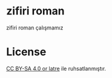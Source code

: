 # zifiri roman

zifiri roman çalışmamız

# License

[CC BY-SA 4.0 or latre](by-sa.markdown) ile ruhsatlanmıştır.
